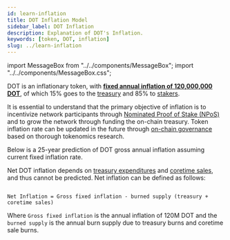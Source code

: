 ```yaml
---
id: learn-inflation
title: DOT Inflation Model
sidebar_label: DOT Inflation
description: Explanation of DOT's Inflation.
keywords: [token, DOT, inflation]
slug: ../learn-inflation
---
```


import MessageBox from "../../components/MessageBox"; import "../../components/MessageBox.css";

<MessageBox message="[Polkadot transitioned from an exponential inflation model to a linear inflation model in November 2024.](https://forum.polkadot.network/t/proposal-for-adjusting-polkadots-inflation-system-reducing-issuance-and-complexity/9157) The exponential inflation model is still in use for [Kusama](./learn-kusama-inflation)." />

DOT is an inflationary token, with
[**fixed annual inflation of 120,000,000 DOT**](https://github.com/polkadot-fellows/runtimes/pull/471),
of which 15% goes to the [treasury](./learn-polkadot-opengov-treasury.md) and 85% to
[stakers](./learn-staking.md).

It is essential to understand that the primary objective of inflation is to incentivize network
participants through
[Nominated Proof of Stake (NPoS)](./learn-consensus.md#nominated-proof-of-stake) and to grow the
network through funding the on-chain treasury. Token inflation rate can be updated in the future
through [on-chain governance](./learn-polkadot-opengov.md) based on thorough tokenomics research.

Below is a 25-year prediction of DOT gross annual inflation assuming current fixed inflation rate.

Net DOT inflation depends on [treasury expenditures](./learn-polkadot-opengov-treasury.md) and
[coretime sales](./learn-agile-coretime.md#agile-coretime-implementation), and thus cannot be
predicted. Net inflation can be defined as follows:

```

Net Inflation = Gross fixed inflation - burned supply (treasury + coretime sales)

```

Where `Gross fixed inflation` is the annual inflation of 120M DOT and the `burned supply` is the
annual burn supply due to treasury burns and coretime sale burns.
